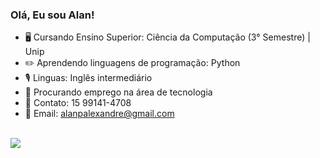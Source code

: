 ### Olá, Eu sou Alan! 

- 🖥️ Cursando Ensino Superior: Ciência da Computação (3° Semestre) | Unip
- ✏️ Aprendendo linguagens de programação: Python
- 🎙️ Linguas: Inglês intermediário 
- 📝 Procurando emprego na área de tecnologia
- 📱 Contato: 15 99141-4708
- 📧 Email: alanpalexandre@gmail.com

<div style="display": "inline-block"><br>
  <a href = "https://www.linkedin.com/in/alan-pereira-13b524243?lipi=urn%3Ali%3Apage%3Ad_flagship3_profile_view_base_contact_details%3BVLEKom4MQHWdjIGGySMHhA%3D%3D" target = "_blank"><img src = "https://img.shields.io/badge/LinkedIn-0077B5?style=for-the-badge&logo=linkedin&logoColor=white">
</div>
